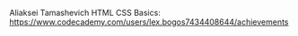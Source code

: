 Aliaksei Tamashevich
HTML CSS Basics: https://www.codecademy.com/users/lex.bogos7434408644/achievements